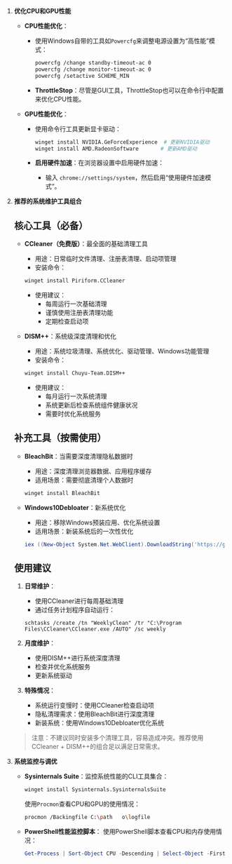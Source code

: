 
1. **优化CPU和GPU性能**

   - **CPU性能优化**：
     - 使用Windows自带的工具如`Powercfg`来调整电源设置为“高性能”模式：
       ```bash
       powercfg /change standby-timeout-ac 0
       powercfg /change monitor-timeout-ac 0
       powercfg /setactive SCHEME_MIN
       ```

     - **ThrottleStop**：尽管是GUI工具，ThrottleStop也可以在命令行中配置来优化CPU性能。

   - **GPU性能优化**：
     - 使用命令行工具更新显卡驱动：
       ```bash
       winget install NVIDIA.GeForceExperience  # 更新NVIDIA驱动
       winget install AMD.RadeonSoftware       # 更新AMD驱动
       ```

     - **启用硬件加速**：在浏览器设置中启用硬件加速：
       - 输入 `chrome://settings/system`，然后启用“使用硬件加速模式”。

2. **推荐的系统维护工具组合**

   ## 核心工具（必备）

   - **CCleaner（免费版）**：最全面的基础清理工具
     - 用途：日常临时文件清理、注册表清理、启动项管理
     - 安装命令：
     ```bash
     winget install Piriform.CCleaner
     ```
     - 使用建议：
       - 每周运行一次基础清理
       - 谨慎使用注册表清理功能
       - 定期检查启动项

   - **DISM++**：系统级深度清理和优化
     - 用途：系统垃圾清理、系统优化、驱动管理、Windows功能管理
     - 安装命令：
     ```bash
     winget install Chuyu-Team.DISM++
     ```
     - 使用建议：
       - 每月运行一次系统清理
       - 系统更新后检查系统组件健康状况
       - 需要时优化系统服务

   ## 补充工具（按需使用）

   - **BleachBit**：当需要深度清理隐私数据时
     - 用途：深度清理浏览器数据、应用程序缓存
     - 适用场景：需要彻底清理个人数据时
     ```bash
     winget install BleachBit
     ```

   - **Windows10Debloater**：新系统优化
     - 用途：移除Windows预装应用、优化系统设置
     - 适用场景：新装系统后的一次性优化
     ```powershell
     iex ((New-Object System.Net.WebClient).DownloadString('https://git.io/debloat'))
     ```

   ## 使用建议

   1. **日常维护**：
      - 使用CCleaner进行每周基础清理
      - 通过任务计划程序自动运行：
      ```batch
      schtasks /create /tn "WeeklyClean" /tr "C:\Program Files\CCleaner\CCleaner.exe /AUTO" /sc weekly
      ```

   2. **月度维护**：
      - 使用DISM++进行系统深度清理
      - 检查并优化系统服务
      - 更新系统驱动

   3. **特殊情况**：
      - 系统运行变慢时：使用CCleaner检查启动项
      - 隐私清理需求：使用BleachBit进行深度清理
      - 新装系统：使用Windows10Debloater优化系统

   > 注意：不建议同时安装多个清理工具，容易造成冲突。推荐使用CCleaner + DISM++的组合足以满足日常需求。

3. **系统监控与调优**
   - **Sysinternals Suite**：监控系统性能的CLI工具集合：
     ```bash
     winget install Sysinternals.SysinternalsSuite
     ```

     使用`Procmon`查看CPU和GPU的使用情况：
     ```bash
     procmon /Backingfile C:\path	o\logfile
     ```

   - **PowerShell性能监控脚本**：
     使用PowerShell脚本查看CPU和内存使用情况：
     ```powershell
     Get-Process | Sort-Object CPU -Descending | Select-Object -First 10
     ```

